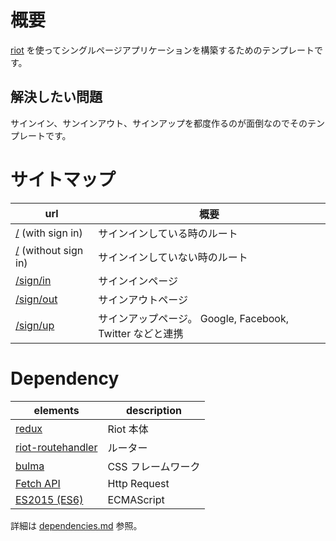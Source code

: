 # 概要

[riot](https://github.com/riot/riot) を使ってシングルページアプリケーションを構築するためのテンプレートです。

## 解決したい問題

サインイン、サンインアウト、サインアップを都度作るのが面倒なのでそのテンプレートです。

# サイトマップ

| url                                                       | 概要                                                      |
|-----------------------------------------------------------|-----------------------------------------------------------|
| [/](./doc/screen/root-with-user.md)  (with sign in)       | サインインしている時のルート                              |
| [/](./doc/screen/root-without-user.md)  (without sign in) | サインインしていない時のルート                            |
| [/sign/in](./doc/screen/sing-in.md)                       | サインインページ                                          |
| [/sign/out](./doc/screen/sing-out.md)                     | サインアウトページ                                        |
| [/sign/up](./doc/screen/sing-up.md)                       | サインアップページ。 Google, Facebook, Twitter などと連携 |

# Dependency

| elements                                                             | description        |
|----------------------------------------------------------------------|--------------------|
| [redux](https://github.com/reactjs/redux)                            | Riot 本体          |
| [riot-routehandler](https://github.com/crisward/riot-routehandler)   | ルーター           |
| [bulma](http://bulma.io)                                             | CSS フレームワーク |
| [Fetch API](https://developer.mozilla.org/ja/docs/Web/API/Fetch_API) | Http Request       |
| [ES2015 (ES6)](http://qiita.com/tuno-tky/items/74ca595a9232bcbcd727) | ECMAScript         |

詳細は [dependencies.md](./doc/dependencies.md) 参照。
